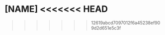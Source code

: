 <variable name="name">[NAME]</variable>
<<<<<<< HEAD
<variable name="javascript"><thumbnail src='../contents/assets/JavaScript.svg' size="50"/></variable>
<variable name="typescript"><thumbnail src='../contents/assets/Typescript.svg' size="50"/></variable>
<variable name="vue"><thumbnail src='../contents/assets/Vue.svg' size="50"/></variable>
=======
<variable name="javascript"><thumbnail src='../contents/assests/JavaScript.svg' size="50"/></variable>
<variable name="typescript"><thumbnail src='../contents/assests/Typescript.svg' size="50"/></variable>
<variable name="vue"><thumbnail src='../contents/assests/Vue.svg' size="50"/></variable>
>>>>>>> 12619abcd7097012f6a45238ef909d2d651e5c3f

